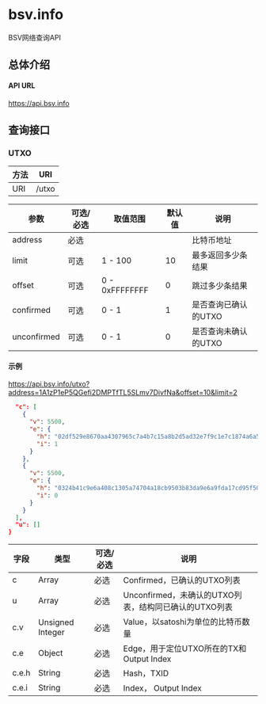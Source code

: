 # bsv.info
BSV网络查询API

## 总体介绍
#### API URL
https://api.bsv.info

## 查询接口
### UTXO

| 方法 | URI |
| ---- | ---- |
| URI | /utxo |


| 参数 | 可选/必选 | 取值范围 | 默认值 | 说明 |
| ---- | ---- | ---- | ---- | ---- |
| address | 必选 |  |  | 比特币地址 |
| limit | 可选 | 1 - 100 | 10 | 最多返回多少条结果 |
| offset | 可选 | 0 - 0xFFFFFFFF | 0 | 跳过多少条结果 |
| confirmed | 可选 | 0 - 1 | 1 | 是否查询已确认的UTXO |
| unconfirmed | 可选 | 0 - 1 | 0 | 是否查询未确认的UTXO |

#### 示例
https://api.bsv.info/utxo?address=1A1zP1eP5QGefi2DMPTfTL5SLmv7DivfNa&offset=10&limit=2
```JSON
  "c": [
    {
      "v": 5500,
      "e": {
        "h": "02df529e8670aa4307965c7a4b7c15a8b2d5ad32e7f9c1e7c1874a6a59fbc0a5",
        "i": 1
      }
    },
    {
      "v": 5500,
      "e": {
        "h": "0324b41c9e6a408c1305a74704a18cb9503b83da9e6a9fda17cd95f5051e1c85",
        "i": 0
      }
    }
  ],
  "u": []
}
```

| 字段 | 类型 | 可选/必选 | 说明 |
| ---- | ---- | ---- | ---- |
| c | Array | 必选 | Confirmed，已确认的UTXO列表 |
| u | Array | 必选 | Unconfirmed，未确认的UTXO列表，结构同已确认的UTXO列表 |
| c.v | Unsigned Integer | 必选 | Value，以satoshi为单位的比特币数量 | 
| c.e | Object | 必选 | Edge，用于定位UTXO所在的TX和Output Index |
| c.e.h | String | 必选 | Hash，TXID |
| c.e.i | String | 必选 | Index， Output Index |
